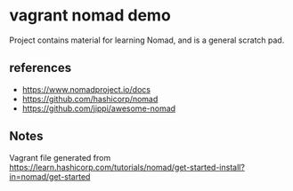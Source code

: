 # vagrant nomad demo

Project contains material for learning Nomad, and is a general scratch pad.
## references

- https://www.nomadproject.io/docs
- https://github.com/hashicorp/nomad
- https://github.com/jippi/awesome-nomad

## Notes

Vagrant file generated from https://learn.hashicorp.com/tutorials/nomad/get-started-install?in=nomad/get-started


